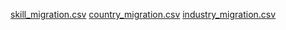 [skill_migration.csv](https://github.com/kdrofenou/Intro-to-Data-Science/files/9661180/skill_migration.csv)
[country_migration.csv](https://github.com/kdrofenou/Intro-to-Data-Science/files/9661222/Country_Migration.csv)
[industry_migration.csv](https://github.com/kdrofenou/Intro-to-Data-Science/files/9661224/Industry.Migration.csv)
